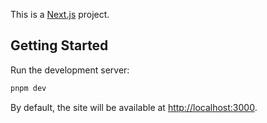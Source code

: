This is a [Next.js](https://nextjs.org/) project.

## Getting Started

Run the development server:

```bash
pnpm dev
```

By default, the site will be available at [http://localhost:3000](http://localhost:3000).
